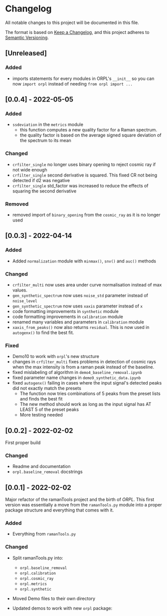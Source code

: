 # Changelog

All notable changes to this project will be documented in this file.

The format is based on [Keep a Changelog](https://keepachangelog.com/en/1.0.0/),
and this project adheres to [Semantic Versioning](https://semver.org/spec/v2.0.0.html).

## [Unreleased]

### Added

- imports statements for every modules in ORPL's `__init__` so you can now `import orpl` instead of needing `from orpl import ...`

## [0.0.4] - 2022-05-05

### Added

- `ssdeviation` in the `metrics` module
  - this function computes a new quality factor for a Raman spectrum.
  - the quality factor is based on the average signed square deviation of the spectrum to its mean

### Changed

- `crfilter_single` no longer uses binary opening to reject cosmic ray if not wide enough
- `crfilter_single` second derivative is squared. This fixed CR not being detected if d2 was negative
- `crfilter_single` std_factor was increased to reduce the effects of squaring the second derivative

### Removed

- removed import of `binary_opening` from the `cosmic_ray` as it is no longer used

## [0.0.3] - 2022-04-14

### Added

- Added `normalization` module with `minmax()`, `snv()` and `auc()` methods

### Changed

- `crfilter_multi` now uses area under curve normalisation instead of max values.
- `gen_synthetic_spectrum` now uses `noise_std` parameter instead of `noise_level`
- `gen_synthetic_spectrum` now uses `xaxis` parameter instead of `x`
- code formatting improvements in `synthetic` module
- code formatting improvements in `calibration` module
- renamed many variables and parameters in `calibration` module
- `xaxis_from_peaks()` now also returns `residual`. This is now used in `autogenx()` to find the best fit.

### Fixed

- Demo10 to work with `orpl`'s new structure
- changes in `crfilter_multi` fixes problems in detection of cosmic rays when the max intensity is from a raman peak instead of the baseline.
- fixed mislabeling of algorithm in `demo4_baseline_removal.ipynb`
- fixed parameter name changes in `demo9_synthetic_data.ipynb`
- fixed `autogenx()` failing in cases where the input signal's detected peaks did not exactly match the presets
  - The function now tries combinations of 5 peaks from the preset lists and finds the best fit
  - The new method should work as long as the input signal has AT LEAST 5 of the preset peaks
  - More testing needed

## [0.0.2] - 2022-02-02

First proper build

### Changed

- Readme and documentation
- `orpl.baseline_removal` docstrings

## [0.0.1] - 2022-02-02

Major refactor of the ramanTools project and the birth of _ORPL_. This first version was essentially a move from the `ramanTools.py` module into a proper package structure and everything that comes with it.

### Added

- Everything from `ramanTools.py`

### Changed

- Split ramanTools.py into:

  - `orpl.baseline_removal`
  - `orpl.calibration`
  - `orpl.cosmic_ray`
  - `orpl.metrics`
  - `orpl.synthetic`

- Moved Demo files to their own directory
- Updated demos to work with new `orpl` package:
